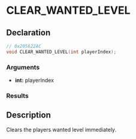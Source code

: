 # CLEAR_WANTED_LEVEL

## Declaration
```cpp
// 0x205622AC
void CLEAR_WANTED_LEVEL(int playerIndex);
```

### Arguments
- **int:** playerIndex

### Results

## Description
Clears the players wanted level immediately.